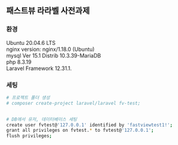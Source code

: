 ## 패스트뷰 라라벨 사전과제


### 환경
Ubuntu 20.04.6 LTS  
nginx version: nginx/1.18.0 (Ubuntu)  
mysql  Ver 15.1 Distrib 10.3.39-MariaDB  
php 8.3.19  
Laravel Framework 12.31.1. 

### 세팅
```bash
# 프로젝트 폴더 생성
# composer create-project laravel/laravel fv-test;


# DB에서 유저, 데이터베이스 세팅
create user fvtest@'127.0.0.1' identified by 'fastviewtest1!';
grant all privileges on fvtest.* to fvtest@'127.0.0.1';
flush privileges;
```
